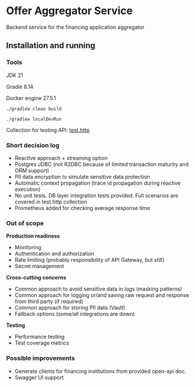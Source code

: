<h1>Offer Aggregator Service</h1>
Backend service for the financing application aggregator


<h2>Installation and running</h2>

<h3>Tools</h3>
JDK 21  

Gradle 8.14  

Docker engine 27.5.1  


```
./gradlew clean build
```

```
./gradlew localDevRun
```


Collection for testing API: [test.http](src/test/resources/test.http)

<h3>Short decision log</h3>

* Reactive approach + streaming option
* Postgres JDBC (not R2DBC because of limited transaction maturity and ORM support) 
* PII data encryption to simulate sensitive data protection
* Automatic context propagation (trace id propagation during reactive execution)  
* No unit tests. DB layer integration tests provided. Full scenarios are covered in test.http collection 
* Prometheus added for checking average response time

<h3>Out of scope</h3>

<b>Production readiness</b>
* Monitoring
* Authentication and authorization
* Rate limiting (probably responsibility of API Gateway, but still)
* Secret management

<b>Cross-cutting concerns</b>
* Common approach to avoid sensitive data in logs (masking patterns)
* Common approach for logging or/and saving raw request and response from third party (if required)
* Common approach for storing PII data (Vault)
* Fallback options (some/all integrations are down)

<b>Testing</b>
* Performance testing
* Test coverage metrics

<h3>Possible improvements</h3>

* Generate clients for financing institutions from provided open-api doc.  
* Swagger UI support
